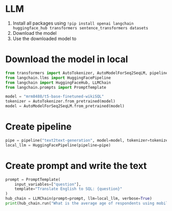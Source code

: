 # LLM

1. Install all packages using `!pip install openai langchain huggingface_hub transformers sentence_transformers datasets`
2. Download the model
3. Use the downloaded model to 

# Download the model in local
```python
from transformers import AutoTokenizer, AutoModelForSeq2SeqLM, pipeline
from langchain.llms import HuggingFacePipeline
from langchain import HuggingFaceHub, LLMChain
from langchain.prompts import PromptTemplate

model = "mrm8488/t5-base-finetuned-wikiSQL"
tokenizer = AutoTokenizer.from_pretrained(model)
model = AutoModelForSeq2SeqLM.from_pretrained(model)
```


# Create pipeline
```python
pipe = pipeline("text2text-generation", model=model, tokenizer=tokenizer, max_length=100)
local_llm = HuggingFacePipeline(pipeline=pipe)
```

# Create prompt and write the text
```python
prompt = PromptTemplate(
    input_variables=["question"],
    template="Translate English to SQL: {question}"
)
hub_chain = LLMChain(prompt=prompt, llm=local_llm, verbose=True)
print(hub_chain.run("What is the average age of respondents using mobile device"))
```
